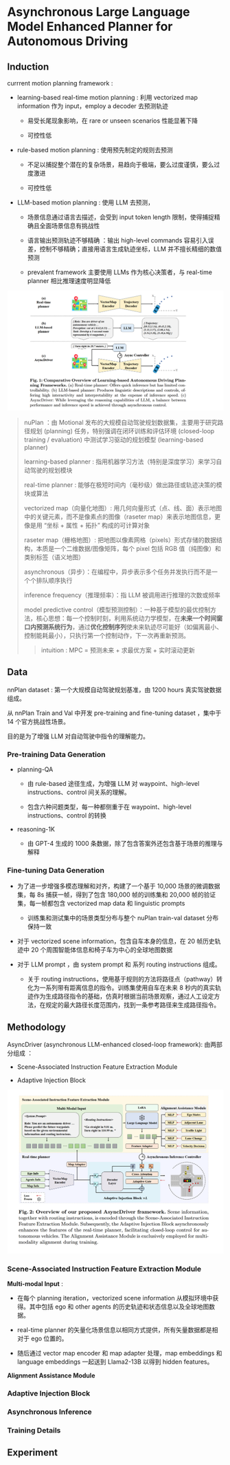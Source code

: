 # Asynchronous Large Language Model Enhanced Planner for Autonomous Driving 


## Induction

currrent motion planning framework :

- learning-based real-time motion planning : 利用 vectorized map information 作为 input，employ a decoder 去预测轨迹

   - 易受长尾现象影响，在 rare or unseen scenarios 性能显著下降
 
   - 可控性低
     
- rule-based motion planning : 使用预先制定的规则去预测

  - 不足以捕捉整个潜在的复杂场景，易趋向于极端，要么过度谨慎，要么过度激进
 
  - 可控性低

- LLM-based motion planning : 使用 LLM 去预测，

  - 场景信息通过语言去描述，会受到 input token length 限制，使得捕捉精确且全面场景信息有挑战性
 
  - 语言输出预测轨迹不够精确 ：输出 high-level commands 容易引入误差，控制不够精确；直接用语言生成轨迹坐标，LLM 并不擅长精细的数值预测
 
  - prevalent framework 主要使用 LLMs 作为核心决策者，与 real-time planner 相比推理速度明显降低
    
![different_learning-based_AD_framework](./pictures/different_learning-based_AD_framework.png)

> nuPlan ：由 Motional 发布的大规模自动驾驶规划数据集，主要用于研究路径规划 (planning) 任务，特别强调在闭环训练和评估环境 (closed-loop training / evaluation) 中测试学习驱动的规划模型 (learning-based planner)
>
> learning-based planner : 指用机器学习方法（特别是深度学习）来学习自动驾驶的规划模块
>
> real-time planner : 能够在极短时间内（毫秒级）做出路径或轨迹决策的模块或算法
> 
> vectorized map（向量化地图）: 用几何向量形式（点、线、面）表示地图中的关键元素，而不是像素点的图像（raseter map）来表示地图信息，更像是用 “坐标 + 属性 + 拓扑” 构成的可计算对象
>
> raseter map（栅格地图）: 把地图以像素网格（pixels）形式存储的数据结构，本质是一个二维数据/图像矩阵，每个 pixel 包括 RGB 值（纯图像）和类别标签（语义地图）
>
> asynchronous（异步）：在编程中，异步表示多个任务并发执行而不是一个个排队顺序执行
>
> inference frequency（推理频率）：指 LLM 被调用进行推理的次数或频率
>
> model predictive control（模型预测控制）：一种基于模型的最优控制方法，核心思想：每一个控制时刻，利用系统动力学模型，在**未来一个时间窗口内预测系统行为**，通过**优化控制序列**使未来轨迹尽可能好（如偏离最小、控制能耗最小），只执行第一个控制动作，下一次再重新预测。
>   > intuition : MPC = 预测未来 + 求最优方案 + 实时滚动更新

## Data

nnPlan dataset : 第一个大规模自动驾驶规划基准，由 1200 hours 真实驾驶数据组成。

从 nnPlan Train and Val 中开发 pre-training and fine-tuning dataset ，集中于 14 个官方挑战性场景。

目的是为了增强 LLM 对自动驾驶中指令的理解能力。

### Pre-training Data Generation

- planning-QA
  
   - 由 rule-based 途径生成，为增强 LLM 对 waypoint、high-level instructions、control 间关系的理解。

   - 包含六种问题类型，每一种都侧重于在 waypoint、high-level instructions、control 的转换

- reasoning-1K

   - 由 GPT-4 生成的 1000 条数据，除了包含答案外还包含基于场景的推理与解释

### Fine-tuning Data Generation

- 为了进一步增强多模态理解和对齐，构建了一个基于 10,000 场景的微调数据集，每 8s 捕获一帧，得到了包含 180,000 帧的训练集和 20,000 帧的验证集，每一帧都包含 vectorized map data 和 linguistic prompts

   - 训练集和测试集中的场景类型分布与整个 nuPlan train-val dataset 分布保持一致 

-  对于 vectorized scene information，包含自车本身的信息，在 20 帧历史轨迹中 20 个周围智能体信息和椅子车为中心的全球地图数据

-  对于 LLM prompt ，由 system prompt 和 系列 routing instructions 组成。

   - 关于 routing instructions，使用基于规则的方法将路径点（pathway）转化为一系列带有距离信息的指令。训练集使用自车在未来 8 秒内的真实轨迹作为生成路径指令的基础，仿真时根据当前场景观察，通过人工设定方法，在规定的最大路径长度范围内，找到一条参考路径来生成路径指令。

## Methodology

AsyncDriver (asynchronous LLM-enhanced closed-loop framework): 由两部分组成 ： 

- Scene-Associated Instruction Feature Extraction Module

- Adaptive Injection Block

![asyncdriver_framework](./pictures/asyncdriver_framework.png)

### Scene-Associated Instruction Feature Extraction Module

**Multi-modal Input** : 

- 在每个 planning iteration，vectorized scene information 从模拟环境中获得。其中包括 ego 和 other agents 的历史轨迹和状态信息以及全球地图数据。

- real-time planner 的矢量化场景信息以相同方式提供，所有矢量数据都是相对于 ego 位置的。

- 随后通过 vector map encoder 和 map adapter 处理，map embeddings 和 language embeddings 一起送到 Llama2-13B 以得到 hidden features。

**Alignment Assistance Module**

### Adaptive Injection Block

 

### Asynchronous Inference 



### Training Details

## Experiment






